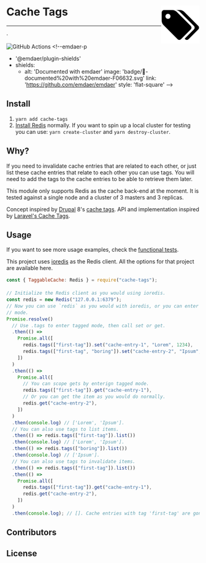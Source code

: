 # Cache Tags <img src="./logo.svg" alt="Cache Tags logo" title="Cache Tags logo" width="100" align="right">

<p align="center">
<!--emdaer-p
  - '@emdaer/plugin-value-from-package'
  - value: description
-->
</p>
<hr />

<!--emdaer-t
  - '@emdaer/transform-table-of-contents'
--> ·
![GitHub Actions](https://github.com/github/docs/actions/workflows/test.yml/badge.svg?branch=master) <!--emdaer-p

- '@emdaer/plugin-shields'
- shields:
  - alt: 'Documented with emdaer'
    image: 'badge/📓-documented%20with%20emdaer-F06632.svg'
    link: 'https://github.com/emdaer/emdaer'
    style: 'flat-square'
-->

## Install

1. `yarn add cache-tags`
2. [Install Redis](https://redis.io/download) normally. If you want to spin up a
   local cluster for testing you can use: `yarn create-cluster` and
   `yarn destroy-cluster`.

## Why?

If you need to invalidate cache entries that are related to each other, or just
list these cache entries that relate to each other you can use tags. You will
need to add the tags to the cache entries to be able to retrieve them later.

This module only supports Redis as the cache back-end at the moment. It is
tested against a single node and a cluster of 3 masters and 3 replicas.

Concept inspired by [Drupal](https://www.drupal.org/) 8's
[cache tags](https://www.drupal.org/docs/8/api/cache-api/cache-tags). API and
implementation inspired by
[Laravel's Cache Tags](https://laravel.com/docs/5.6/cache#cache-tags).

## Usage

If you want to see more usage examples, check the
[functional tests](./__tests__/functional.js).

This project uses [ioredis](https://www.npmjs.com/package/ioredis) as the Redis
client. All the options for that project are available here.

```js
const { TaggableCache: Redis } = require("cache-tags");

// Initialize the Redis client as you would using ioredis.
const redis = new Redis("127.0.0.1:6379");
// Now you can use `redis` as you would with ioredis, or you can enter tagged
// mode.
Promise.resolve()
  // Use .tags to enter tagged mode, then call set or get.
  .then(() =>
    Promise.all([
      redis.tags(["first-tag"]).set("cache-entry-1", "Lorem", 1234),
      redis.tags(["first-tag", "boring"]).set("cache-entry-2", "Ipsum", 2324),
    ])
  )
  .then(() =>
    Promise.all([
      // You can scope gets by enterign tagged mode.
      redis.tags(["first-tag"]).get("cache-entry-1"),
      // Or you can get the item as you would do normally.
      redis.get("cache-entry-2"),
    ])
  )
  .then(console.log) // ['Lorem', 'Ipsum'].
  // You can also use tags to list items.
  .then(() => redis.tags(["first-tag"]).list())
  .then(console.log) // ['Lorem', 'Ipsum'].
  .then(() => redis.tags(["boring"]).list())
  .then(console.log) // ['Ipsum'].
  // You can also use tags to invalidate items.
  .then(() => redis.tags(["first-tag"]).list())
  .then(() =>
    Promise.all([
      redis.tags(["first-tag"]).get("cache-entry-1"),
      redis.get("cache-entry-2"),
    ])
  )
  .then(console.log); // []. Cache entries with tag 'first-tag' are gone.
```

## Contributors

<!--emdaer-p
  - '@emdaer/plugin-contributors-details-github'
-->

## License

<!--emdaer-p
  - '@emdaer/plugin-license-reference'
-->

<!--emdaer-t
  - '@emdaer/transform-prettier'
  - options:
      proseWrap: preserve
      singleQuote: true
      trailingComma: es5
-->
